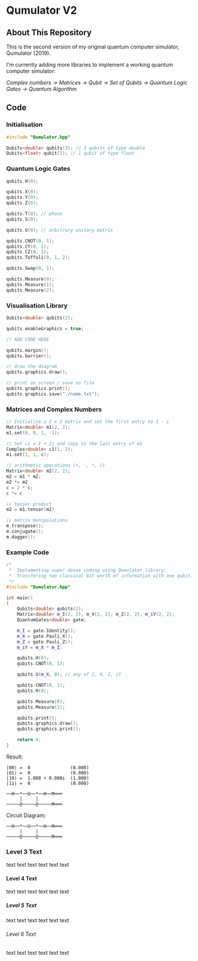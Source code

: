 # Qumulator V2

## About This Repository
This is the second version of my original quantum computer simulator, Qumulator (2019).


I'm currently adding more libraries to implement a working quantum computer simulator:

_Complex numbers -> Matrices -> Qubit -> Set of Qubits -> Quantum Logic Gates -> Quantum Algorithm_


## Code

### Initialisation

```C++
#include "Qumulator.hpp"

Qubits<double> qubits(3); // 3 qubits of type double
Qubits<float> qubit(1); // 1 qubit of type float	
```

### Quantum Logic Gates

```C++
qubits.H(0);

qubits.X(0);
qubits.Y(0);
qubits.Z(0);

qubits.T(0); // phase
qubits.S(0);

qubits.U(0); // arbitrary unitary matrix

qubits.CNOT(0, 1);
qubits.CY(0, 1);
qubits.CZ(0, 1);
qubits.Toffoli(0, 1, 2);

qubits.Swap(0, 1);

qubits.Measure(0);
qubits.Measure(1);
qubits.Measure(2);
```

### Visualisation Library

```C++
Qubits<double> qubits(2);

qubits.enableGraphics = true;

// ADD CODE HERE

qubits.margin();
qubits.barrier();

// draw the diagram
qubits.graphics.draw();

// print on screen / save as file
qubits.graphics.print();
qubits.graphics.save("./name.txt");
```

### Matrices and Complex Numbers

```C++
// Initialise a 2 x 2 matrix and set the first entry to 1 - i
Matrix<double> m1(2, 2);
m1.set(0, 0, 1, -1);

// Set c1 = 1 + 2i and copy to the last entry of m1
Complex<double> c1(1, 2);
m1.set(1, 1, c);

// arithmetic operations (+, -, *, /)
Matrix<double> m2(2, 2);
m2 = m1 * m2; 
m2 *= m2
c = 2 * c;
c *= c

// tensor product
m2 = m1.tensor(m2)

// matrix manipulations
m.transpose(); 
m.conjugate();
m.dagger();
```

### Example Code
```C++
/*
 *	Implementing super dense coding using Qumulator library:
 *	transfering two classical bit worth of information with one qubit.
 */
#include "Qumulator.hpp"

int main()
{
	Qubits<double> qubits(2);
	Matrix<double> m_I(2, 2), m_X(2, 2), m_Z(2, 2), m_iY(2, 2);
	QuantumGates<double> gate;

	m_I = gate.Identity();
	m_X = gate.Pauli_X();
	m_Z = gate.Pauli_Z();
	m_iY = m_X * m_Z;

	qubits.H(0);
	qubits.CNOT(0, 1);

	qubits.U(m_X, 0); // any of I, X, Z, iY

	qubits.CNOT(0, 1);
	qubits.H(0);

	qubits.Measure(0);
	qubits.Measure(1);

	qubits.print();
	qubits.graphics.draw();
	qubits.graphics.print();

	return 0;
}
```

Result:
```
|00⟩ =  0               (0.000)
|01⟩ =  0               (0.000)
|10⟩ =  1.000 + 0.000i  (1.000)
|11⟩ =  0               (0.000)

──H──*──U──*──H──M═══
     │     │         
─────@─────@─────M═══
```

Circuit Diagram:
```
──H──*──U──*──H──M═══
     │     │         
─────@─────@─────M═══
```

### Level 3 Text
text text text
text text text

#### Level 4 Text
text text text
text text text

##### Level 5 Text
text text text
text text text

###### Level 6 Text
text text text
text text text
